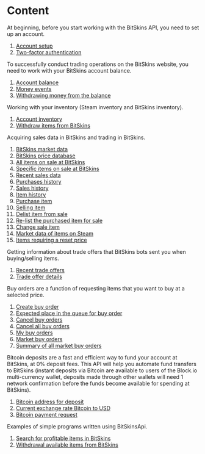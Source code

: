 # Content

At beginning, before you start working with the BitSkins API, you need to set up an account.
1. [Account setup](https://github.com/Captious99/BitSkinsApi/blob/master/docs/eng/account/account_setup.md)
2. [Two-factor authentication](https://github.com/Captious99/BitSkinsApi/blob/master/docs/eng/account/two_factor_authentication.md)

To successfully conduct trading operations on the BitSkins website, you need to work with your BitSkins account balance.
1. [Account balance](https://github.com/Captious99/BitSkinsApi/blob/master/docs/eng/balance/account_balance.md)
2. [Money events](https://github.com/Captious99/BitSkinsApi/blob/master/docs/eng/balance/money_events.md)
3. [Withdrawing money from the balance](https://github.com/Captious99/BitSkinsApi/blob/master/docs/eng/balance/withdraw_money.md)

Working with your inventory (Steam inventory and BitSkins inventory).
1. [Account inventory](https://github.com/Captious99/BitSkinsApi/blob/master/docs/eng/inventory/account_inventory.md)
2. [Withdraw items from BitSkins](https://github.com/Captious99/BitSkinsApi/blob/master/docs/eng/inventory/withdraw_item.md)

Acquiring sales data in BitSkins and trading in BitSkins.
1. [BitSkins market data](https://github.com/Captious99/BitSkinsApi/blob/master/docs/eng/market/market_data.md)
2. [BitSkins price database](https://github.com/Captious99/BitSkinsApi/blob/master/docs/eng/market/price_database.md)
3. [All items on sale at BitSkins](https://github.com/Captious99/BitSkinsApi/blob/master/docs/eng/market/inventory_on_sale.md)
4. [Specific items on sale at BitSkins](https://github.com/Captious99/BitSkinsApi/blob/master/docs/eng/market/specific_items_on_sale.md)
5. [Recent sales data](https://github.com/Captious99/BitSkinsApi/blob/master/docs/eng/market/recent_sale.md)
6. [Purchases history](https://github.com/Captious99/BitSkinsApi/blob/master/docs/eng/market/buy_history.md)
7. [Sales history](https://github.com/Captious99/BitSkinsApi/blob/master/docs/eng/market/sell_history.md)
8. [Item history](https://github.com/Captious99/BitSkinsApi/blob/master/docs/eng/market/item_history.md)
9. [Purchase item](https://github.com/Captious99/BitSkinsApi/blob/master/docs/eng/market/buy_item.md)
10. [Selling item](https://github.com/Captious99/BitSkinsApi/blob/master/docs/eng/market/sell_item.md)
11. [Delist item from sale](https://github.com/Captious99/BitSkinsApi/blob/master/docs/eng/market/delist_item.md)
12. [Re-list the purchased item for sale](https://github.com/Captious99/BitSkinsApi/blob/master/docs/eng/market/relist_item.md)
13. [Change sale item](https://github.com/Captious99/BitSkinsApi/blob/master/docs/eng/market/modify_sale.md)
14. [Market data of items on Steam](https://github.com/Captious99/BitSkinsApi/blob/master/docs/eng/market/steam_price_data.md)
15. [Items requiring a reset price](https://github.com/Captious99/BitSkinsApi/blob/master/docs/eng/market/reset_price_items.md)

Getting information about trade offers that BitSkins bots sent you when buying/selling items.
1. [Recent trade offers](https://github.com/Captious99/BitSkinsApi/blob/master/docs/eng/trade/recent_trade_offers.md)
2. [Trade offer details](https://github.com/Captious99/BitSkinsApi/blob/master/docs/eng/trade/trade_details.md)

Buy orders are a function of requesting items that you want to buy at a selected price.
1. [Create buy order](https://github.com/Captious99/BitSkinsApi/blob/master/docs/eng/buy_order/create_buy_order.md)
2. [Expected place in the queue for buy order](https://github.com/Captious99/BitSkinsApi/blob/master/docs/eng/buy_order/expected_place_in_queue.md)
3. [Cancel buy orders](https://github.com/Captious99/BitSkinsApi/blob/master/docs/eng/buy_order/cancel_buy_orders.md)
4. [Cancel all buy orders](https://github.com/Captious99/BitSkinsApi/blob/master/docs/eng/buy_order/cancel_all_buy_orders.md)
5. [My buy orders](https://github.com/Captious99/BitSkinsApi/blob/master/docs/eng/buy_order/my_buy_orders.md)
6. [Market buy orders](https://github.com/Captious99/BitSkinsApi/blob/master/docs/eng/buy_order/market_buy_orders.md)
7. [Summary of all market buy orders](https://github.com/Captious99/BitSkinsApi/blob/master/docs/eng/buy_order/summarize_buy_orders.md)

Bitcoin deposits are a fast and efficient way to fund your account at BitSkins, at 0% deposit fees. This API will help you automate fund transfers to BitSkins (instant deposits via Bitcoin are available to users of the Block.io multi-currency wallet, deposits made through other wallets will need 1 network confirmation before the funds become available for spending at BitSkins).
1. [Bitcoin address for deposit](https://github.com/Captious99/BitSkinsApi/blob/master/docs/eng/crypto/bitcoin_deposit_address.md)
2. [Current exchange rate Bitcoin to USD](https://github.com/Captious99/BitSkinsApi/blob/master/docs/eng/crypto/bitcoin_deposit_rate.md)
3. [Bitcoin payment request](https://github.com/Captious99/BitSkinsApi/blob/master/docs/eng/crypto/create_bitcoin_deposit.md)

Examples of simple programs written using BitSkinsApi.
1. [Search for profitable items in BitSkins](https://github.com/Captious99/BitSkinsApi/blob/master/docs/eng/code_examples/find_profitable_items.md)
2. [Withdrawal available items from BitSkins](https://github.com/Captious99/BitSkinsApi/blob/master/docs/eng/code_examples/withdraw_available_items.md)